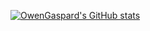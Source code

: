 [![OwenGaspard's GitHub stats](https://github-readme-stats.vercel.app/api?username=owengaspard)](https://github.com/anuraghazra/github-readme-stats)
